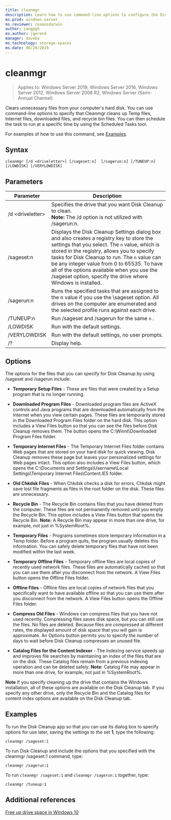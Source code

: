 ```yaml
---
title: cleanmgr
description: Learn how to use command-line options to configure the Disk Cleanup tool (Cleanmgr.exe) to automatically clean up certain files.
ms.prod: windows-server
ms.reviewer: cosmosdarwin
author: iangpgh
ms.author: jgerend
manager: daveba
ms.technology: storage-spaces
ms.date: 06/20/2019
---
```

# cleanmgr

> Applies to: Windows Server 2019, Windows Server 2016, Windows Server 2012, Windows Server 2008 R2, Windows Server (Semi-Annual Channel)

Clears unnecessary files from your computer's hard disk. You can use command-line options to specify that Cleanmgr cleans up Temp files, Internet files, downloaded files, and recycle bin files. You can then schedule the task to run at a specific time by using the Scheduled Tasks tool.

For examples of how to use this command, see [Examples](#examples).

## Syntax

```
cleanmgr [/d <driveletter>] [/sageset:n]  [/sagerun:n] [/TUNEUP:n] [/LOWDISK] [/VERYLOWDISK]
```

## Parameters

|      Parameter      |    Description     |
| ------------------- | ------------------ |
|  /d \<driveletter>          | Specifies the drive that you want Disk Cleanup to clean.<br>**Note:** The /d option is not utilized with /sagerun:n. |
| /sageset:n | Displays the Disk Cleanup Settings dialog box and also creates a registry key to store the settings that you select. The `n` value, which is stored in the registry, allows you to specify tasks for Disk Cleanup to run. The `n` value can be any integer value from 0 to 65535. To have all of the options available when you use the /sageset option, specify the drive where Windows is installed.  |
|  /sagerun:n  |  Runs the specified tasks that are assigned to the n value if you use the \sageset option. All drives on the computer are enumerated and the selected profile runs against each drive.           |
| /TUNEUP:n    | Run /sageset and /sagerun for the same `n` . |
| /LOWDISK     | Run with the default settings. |
| /VERYLOWDISK | Run with the default settings, no user prompts. |
| /?           | Display help. |

## Options

The options for the files that you can specify for Disk Cleanup by using /sageset and /sagerun include:

- **Temporary Setup Files** - These are files that were created by a Setup program that is no longer running.

- **Downloaded Program Files** - Downloaded program files are ActiveX controls and Java programs that are downloaded automatically from the Internet when you view certain pages. These files are temporarily stored in the Downloaded Program Files folder on the hard disk. This option includes a View Files button so that you can see the files before Disk Cleanup removes them. The button opens the C:\Winnt\Downloaded Program Files folder.

- **Temporary Internet Files** - The Temporary Internet Files folder contains Web pages that are stored on your hard disk for quick viewing. Disk Cleanup removes these page but leaves your personalized settings for Web pages intact. This option also includes a View Files button, which opens the C:\Documents and Settings\Username\Local Settings\Temporary Internet Files\Content.IE5 folder. 

- **Old Chkdsk Files** - When Chkdsk checks a disk for errors, Chkdsk might save lost file fragments as files in the root folder on the disk. These files are unnecessary.

- **Recycle Bin** - The Recycle Bin contains files that you have deleted from the computer. These files are not permanently removed until you empty the Recycle Bin. This option includes a View Files button that opens the Recycle Bin. **Note:** A Recycle Bin may appear in more than one drive, for example, not just in %SystemRoot%.

- **Temporary Files** - Programs sometimes store temporary information in a Temp folder. Before a program quits, the program usually deletes this information. You can safely delete temporary files that have not been modified within the last week.

- **Temporary Offline Files** - Temporary offline files are local copies of recently used network files. These files are automatically cached so that you can use them after you disconnect from the network. A View Files button opens the Offline Files folder.

- **Offline Files** - Offline files are local copies of network files that you specifically want to have available offline so that you can use them after you disconnect from the network. A View Files button opens the Offline Files folder.

- **Compress Old Files** - Windows can compress files that you have not used recently. Compressing files saves disk space, but you can still use the files. No files are deleted. Because files are compressed at different rates, the displayed amount of disk space that you will gain is approximate. An Options button permits you to specify the number of days to wait before Disk Cleanup compresses an unused file.

- **Catalog Files for the Content Indexer** - The Indexing service speeds up and improves file searches by maintaining an index of the files that are on the disk. These Catalog files remain from a previous indexing operation and can be deleted safely. **Note:** Catalog File may appear in more than one drive, for example, not just in %SystemRoot%.

**Note** If you specify cleaning up the drive that contains the Windows installation, all of these options are available on the Disk Cleanup tab. If you specify any other drive, only the Recycle Bin and the Catalog files for content index options are available on the Disk Cleanup tab. 

## Examples

To run the Disk Cleanup app so that you can use its dialog box to specify options for use later, saving the settings to the set **1**, type the following:

```
cleanmgr /sageset:1
```

To run Disk Cleanup and include the options that you specified with the cleanmgr /sageset:1 command, type:

```
cleanmgr /sagerun:1
```

To run ```cleanmgr /sageset:1``` and ```cleanmgr /sagerun:1``` together, type:

```
cleanmgr /tuneup:1
```

## Additional references

[Free up drive space in Windows 10](https://support.microsoft.com/help/12425/windows-10-free-up-drive-space)
